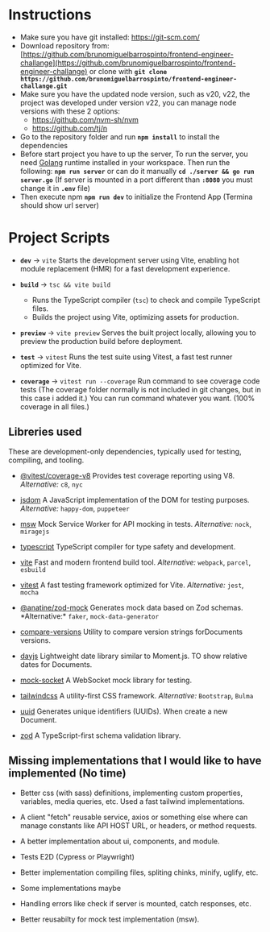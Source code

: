 # Instructions

- Make sure you have git installed: https://git-scm.com/
- Download repository from: [https://github.com/brunomiguelbarrospinto/frontend-engineer-challange](https://github.com/brunomiguelbarrospinto/frontend-engineer-challange) or clone with **`git clone https://github.com/brunomiguelbarrospinto/frontend-engineer-challange.git`**
- Make sure you have the updated node version, such as v20, v22, the project was developed under version v22, you can manage node versions with these 2 options:
  - https://github.com/nvm-sh/nvm
  - https://github.com/tj/n
- Go to the repository folder and run **`npm install`** to install the dependencies
- Before start project you have to up the server, To run the server, you need [Golang](https://go.dev/) runtime installed in your workspace. Then run the following: **`npm run server`** or can do it manually **`cd ./server && go run server.go`** (If server is mounted in a port different than **`:8080`** you must change it in **`.env`** file)
- Then execute npm **`npm run dev`** to initialize the Frontend App (Termina should show url server)

# Project Scripts

- **`dev`** → `vite`
  Starts the development server using Vite, enabling hot module replacement (HMR) for a fast development experience.

- **`build`** → `tsc && vite build`

  - Runs the TypeScript compiler (`tsc`) to check and compile TypeScript files.
  - Builds the project using Vite, optimizing assets for production.

- **`preview`** → `vite preview`
  Serves the built project locally, allowing you to preview the production build before deployment.

- **`test`** → `vitest`
  Runs the test suite using Vitest, a fast test runner optimized for Vite.

- **`coverage`** → `vitest run --coverage` Run command to see coverage code tests (The coverage folder normally is not included in git changes, but in this case i added it.) You can run command whatever you want. (100% coverage in all files.)

## Libreries used

These are development-only dependencies, typically used for testing, compiling, and tooling.

- [@vitest/coverage-v8](https://www.npmjs.com/package/@vitest/coverage-v8)
  Provides test coverage reporting using V8.
  _Alternative:_ `c8`, `nyc`

- [jsdom](https://www.npmjs.com/package/jsdom)
  A JavaScript implementation of the DOM for testing purposes.
  _Alternative:_ `happy-dom`, `puppeteer`

- [msw](https://www.npmjs.com/package/msw)
  Mock Service Worker for API mocking in tests.
  _Alternative:_ `nock`, `miragejs`

- [typescript](https://www.npmjs.com/package/typescript)
  TypeScript compiler for type safety and development.

- [vite](https://www.npmjs.com/package/vite)
  Fast and modern frontend build tool.
  _Alternative:_ `webpack`, `parcel`, `esbuild`

- [vitest](https://www.npmjs.com/package/vitest)
  A fast testing framework optimized for Vite.
  _Alternative:_ `jest`, `mocha`

- [@anatine/zod-mock](https://www.npmjs.com/package/@anatine/zod-mock)
  Generates mock data based on Zod schemas.
  \*Alternative:\* `faker`, `mock-data-generator`

- [compare-versions](https://www.npmjs.com/package/compare-versions)
  Utility to compare version strings forDocuments versions.

- [dayjs](https://www.npmjs.com/package/dayjs)
  Lightweight date library similar to Moment.js. TO show relative dates for Documents.

- [mock-socket](https://www.npmjs.com/package/mock-socket)
  A WebSocket mock library for testing.

- [tailwindcss](https://www.npmjs.com/package/tailwindcss)
  A utility-first CSS framework.
  _Alternative:_ `Bootstrap`, `Bulma`

- [uuid](https://www.npmjs.com/package/uuid)
  Generates unique identifiers (UUIDs). When create a new Document.

- [zod](https://www.npmjs.com/package/zod)
  A TypeScript-first schema validation library.

## Missing implementations that I would like to have implemented (No time)

- Better css (with sass) definitions, implementing custom properties, variables, media queries, etc. Used a fast tailwind implementations.

- A client "fetch" reusable service, axios or something else where can manage constants like API HOST URL, or headers, or method requests.

- A better implementation about ui, components, and module.

- Tests E2D (Cypress or Playwright)

- Better implementation compiling files, spliting chinks, minify, uglify, etc.

- Some implementations maybe

- Handling errors like check if server is mounted, catch responses, etc.

- Better reusabilty for mock test implementation (msw).
